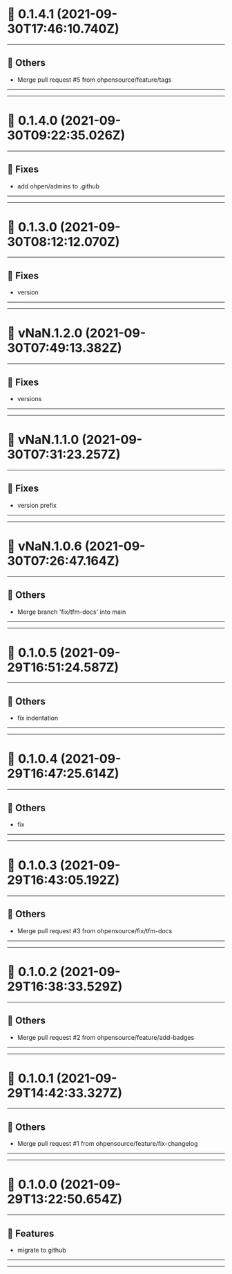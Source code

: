# :confetti_ball: 0.1.4.1 (2021-09-30T17:46:10.740Z)
- - -
## :newspaper: Others
* Merge pull request #5 from ohpensource/feature/tags
- - -
- - -
# :confetti_ball: 0.1.4.0 (2021-09-30T09:22:35.026Z)
- - -
## :bug: Fixes
* add ohpen/admins to .github
- - -
- - -
# :confetti_ball: 0.1.3.0 (2021-09-30T08:12:12.070Z)
- - -
## :bug: Fixes
* version
- - -
- - -
# :confetti_ball: vNaN.1.2.0 (2021-09-30T07:49:13.382Z)
- - -
## :bug: Fixes
* versions
- - -
- - -
# :confetti_ball: vNaN.1.1.0 (2021-09-30T07:31:23.257Z)
- - -
## :bug: Fixes
* version prefix
- - -
- - -
# :confetti_ball: vNaN.1.0.6 (2021-09-30T07:26:47.164Z)
- - -
## :newspaper: Others
* Merge branch 'fix/tfm-docs' into main
- - -
- - -
# :confetti_ball: 0.1.0.5 (2021-09-29T16:51:24.587Z)
- - -
## :newspaper: Others
* fix indentation
- - -
- - -
# :confetti_ball: 0.1.0.4 (2021-09-29T16:47:25.614Z)
- - -
## :newspaper: Others
* fix
- - -
- - -
# :confetti_ball: 0.1.0.3 (2021-09-29T16:43:05.192Z)
- - -
## :newspaper: Others
* Merge pull request #3 from ohpensource/fix/tfm-docs
- - -
- - -
# :confetti_ball: 0.1.0.2 (2021-09-29T16:38:33.529Z)
- - -
## :newspaper: Others
* Merge pull request #2 from ohpensource/feature/add-badges
- - -
- - -
# :confetti_ball: 0.1.0.1 (2021-09-29T14:42:33.327Z)
- - -
## :newspaper: Others
* Merge pull request #1 from ohpensource/feature/fix-changelog
- - -
- - -
# :confetti_ball: 0.1.0.0 (2021-09-29T13:22:50.654Z)
- - -
## :hammer: Features
* migrate to github
- - -
- - -
